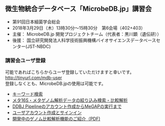 ## 微生物統合データベース「MicrobeDB.jp」講習会 ##


* 第91回日本細菌学会総会
* 2018年3月29日（木）13時30分～15時30分　第6会場（402+403）
* 主催： MicrobeDB.jp 開発プロジェクトチーム（代表者：黒川顕（遺伝研））
* 後援： 国立研究開発法人科学技術振興機構バイオサイエンスデータベースセンター(JST-NBDC)

### 講習会ユーザ登録 ###
可能であればこちらからユーザ登録していただけますと幸いです。 http://tinyurl.com/mdb-user  
登録しなくとも、MicrobeDB.jpの使用は可能です。

* [キーワード検索](https://github.com/MicrobeDBjp/document/blob/master/Lecture/MicrobeDBjpver2/20180329JSB/lecture-keyword.md)  
* [メタ16S・メタゲノム解析データの絞り込み検索・比較解析](https://github.com/MicrobeDBjp/document/blob/master/Lecture/MicrobeDBjpver2/20180329JSB/lecture-comp_meta.md)
* [DDBJ Pipelineのアカウント作成からMeGAPの実行まで](https://github.com/MicrobeDBjp/document/blob/master/lecture-megap.md) 
* [ユーザアカウント作成とサインイン](https://github.com/MicrobeDBjp/document/blob/master/lecture-tauth.md)
* [開発中のゲノム比較解析機能のご紹介（PDF)](https://github.com/MicrobeDBjp/document/blob/master/2018-03-29_genome.pdf)
